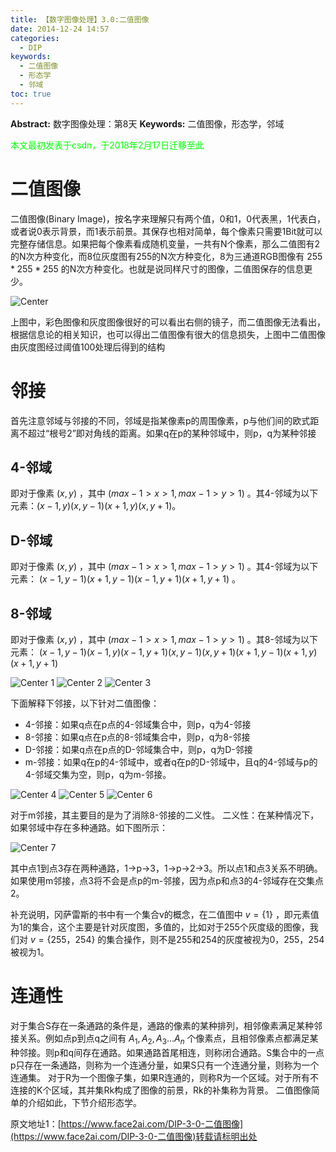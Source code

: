 ```yaml
---
title: 【数字图像处理】3.0:二值图像
date: 2014-12-24 14:57
categories:
  - DIP
keywords:
  - 二值图像
  - 形态学
  - 邻域
toc: true
---
```

**Abstract:** 数字图像处理：第8天
**Keywords:** 二值图像，形态学，邻域
<!--more-->
<font color="00FF00">本文最初发表于csdn，于2018年2月17日迁移至此</font>

# 二值图像

二值图像(Binary Image)，按名字来理解只有两个值，0和1，0代表黑，1代表白，或者说0表示背景，而1表示前景。其保存也相对简单，每个像素只需要1Bit就可以完整存储信息。如果把每个像素看成随机变量，一共有N个像素，那么二值图有2的N次方种变化，而8位灰度图有255的N次方种变化，8为三通道RGB图像有 $255*255*255$ 的N次方种变化。也就是说同样尺寸的图像，二值图保存的信息更少。

![Center][]


上图中，彩色图像和灰度图像很好的可以看出右侧的镜子，而二值图像无法看出，根据信息论的相关知识，也可以得出二值图像有很大的信息损失，上图中二值图像由灰度图经过阈值100处理后得到的结构

# 邻接

首先注意邻域与邻接的不同，邻域是指某像素p的周围像素，p与他们间的欧式距离不超过“根号2”即对角线的距离。如果q在p的某种邻域中，则p，q为某种邻接


## 4-邻域
即对于像素 $(x,y)$ ，其中 $(max-1>x>1,max-1>y>1)$ 。其4-邻域为以下元素：$(x-1,y)(x,y-1)(x+1,y)(x,y+1)$。

## D-邻域
即对于像素 $(x,y)$ ，其中 $(max-1>x>1,max-1>y>1)$ 。其4-邻域为以下元素： $(x-1,y-1)(x+1,y-1)(x-1,y+1)(x+1,y+1)$ 。

## 8-邻域
即对于像素 $(x,y)$ ，其中 $(max-1>x>1,max-1>y>1)$ 。其8-邻域为以下元素： $(x-1,y-1)(x-1,y)(x-1,y+1)(x,y-1)(x,y+1)(x+1,y-1)(x+1,y)(x+1,y+1)$

![Center 1][]
![Center 2][]
![Center 3][]


下面解释下邻接，以下针对二值图像：
- 4-邻接：如果q点在p点的4-邻域集合中，则p，q为4-邻接
- 8-邻接：如果q点在p点的8-邻域集合中，则p，q为8-邻接
- D-邻接：如果q点在p点的D-邻域集合中，则p，q为D-邻接
- m-邻接：如果q在p的4-邻域中，或者q在p的D-邻域中，且q的4-邻域与p的4-邻域交集为空，则p，q为m-邻接。

![Center 4][]
![Center 5][]
![Center 6][]

对于m邻接，其主要目的是为了消除8-邻接的二义性。
二义性：在某种情况下，如果邻域中存在多种通路。如下图所示：

![Center 7][]

其中点1到点3存在两种通路，1->p->3，1->p->2->3。所以点1和点3关系不明确。如果使用m邻接，点3将不会是点p的m-邻接，因为点p和点3的4-邻域存在交集点2。

补充说明，冈萨雷斯的书中有一个集合v的概念，在二值图中 $v=\{1\}$ ，即元素值为1的集合，这个主要是针对灰度图，多值的，比如对于255个灰度级的图像，我们对 $v=\{255，254\}$ 的集合操作，则不是255和254的灰度被视为0，255，254被视为1。

# 连通性

对于集合S存在一条通路的条件是，通路的像素的某种排列，相邻像素满足某种邻接关系。例如点p到点q之间有 $A_1,A_2,A_3\dots A_n$ 个像素点，且相邻像素点都满足某种邻接。则p和q间存在通路。如果通路首尾相连，则称闭合通路。S集合中的一点p只存在一条通路，则称为一个连通分量，如果S只有一个连通分量，则称为一个连通集。
对于R为一个图像子集，如果R连通的，则称R为一个区域。对于所有不连接的K个区域，其并集Rk构成了图像的前景，Rk的补集称为背景。
二值图像简单的介绍如此，下节介绍形态学。

[Center]: https://tony4ai-1251394096.cos.ap-hongkong.myqcloud.com/blog_images/DIP-3-0-二值图像/20141224101155121.jpg
[Center 1]: https://tony4ai-1251394096.cos.ap-hongkong.myqcloud.com/blog_images/DIP-3-0-二值图像/20141224140523421.png
[Center 2]: https://tony4ai-1251394096.cos.ap-hongkong.myqcloud.com/blog_images/DIP-3-0-二值图像/20141224140538188.png
[Center 3]: https://tony4ai-1251394096.cos.ap-hongkong.myqcloud.com/blog_images/DIP-3-0-二值图像/20141224140532947.png
[Center 4]: https://tony4ai-1251394096.cos.ap-hongkong.myqcloud.com/blog_images/DIP-3-0-二值图像/20141224142415946.png
[Center 5]: https://tony4ai-1251394096.cos.ap-hongkong.myqcloud.com/blog_images/DIP-3-0-二值图像/20141224142420359.png
[Center 6]: https://tony4ai-1251394096.cos.ap-hongkong.myqcloud.com/blog_images/DIP-3-0-二值图像/20141224142431889.png
[Center 7]: https://tony4ai-1251394096.cos.ap-hongkong.myqcloud.com/blog_images/DIP-3-0-二值图像/20141224142446600.png





原文地址1：[https://www.face2ai.com/DIP-3-0-二值图像](https://www.face2ai.com/DIP-3-0-二值图像)转载请标明出处
